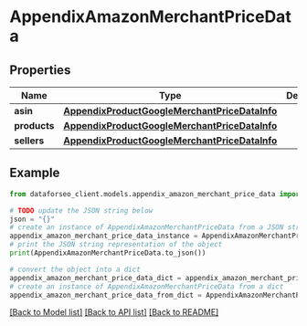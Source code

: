 # AppendixAmazonMerchantPriceData


## Properties

Name | Type | Description | Notes
------------ | ------------- | ------------- | -------------
**asin** | [**AppendixProductGoogleMerchantPriceDataInfo**](AppendixProductGoogleMerchantPriceDataInfo.md) |  | [optional] 
**products** | [**AppendixProductGoogleMerchantPriceDataInfo**](AppendixProductGoogleMerchantPriceDataInfo.md) |  | [optional] 
**sellers** | [**AppendixProductGoogleMerchantPriceDataInfo**](AppendixProductGoogleMerchantPriceDataInfo.md) |  | [optional] 

## Example

```python
from dataforseo_client.models.appendix_amazon_merchant_price_data import AppendixAmazonMerchantPriceData

# TODO update the JSON string below
json = "{}"
# create an instance of AppendixAmazonMerchantPriceData from a JSON string
appendix_amazon_merchant_price_data_instance = AppendixAmazonMerchantPriceData.from_json(json)
# print the JSON string representation of the object
print(AppendixAmazonMerchantPriceData.to_json())

# convert the object into a dict
appendix_amazon_merchant_price_data_dict = appendix_amazon_merchant_price_data_instance.to_dict()
# create an instance of AppendixAmazonMerchantPriceData from a dict
appendix_amazon_merchant_price_data_from_dict = AppendixAmazonMerchantPriceData.from_dict(appendix_amazon_merchant_price_data_dict)
```
[[Back to Model list]](../README.md#documentation-for-models) [[Back to API list]](../README.md#documentation-for-api-endpoints) [[Back to README]](../README.md)


